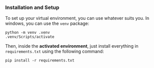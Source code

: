 ### Installation and Setup

To set up your virtual environment, you can use whatever suits you. In windows, you can use the `venv` package:
```
python -m venv .venv
.venv/Scripts/activate
```

Then, inside the **activated environment**, just install everything in `requirements.txt` using the following command:
```
pip install -r requirements.txt
```